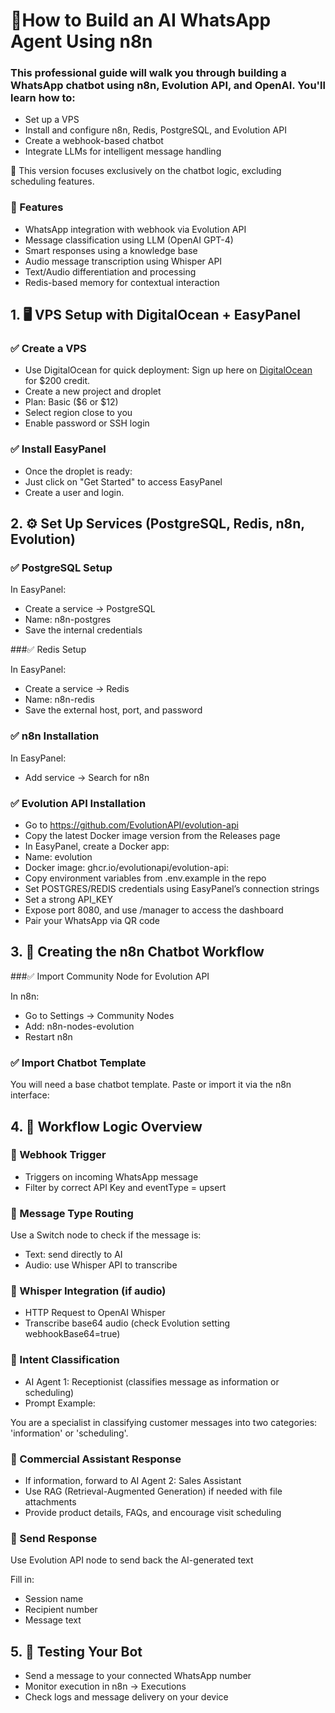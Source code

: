 # 🤖How to Build an AI WhatsApp Agent Using n8n

### This professional guide will walk you through building a WhatsApp chatbot using n8n, Evolution API, and OpenAI. You'll learn how to:

- Set up a VPS
- Install and configure n8n, Redis, PostgreSQL, and Evolution API
- Create a webhook-based chatbot
- Integrate LLMs for intelligent message handling

🔴 This version focuses exclusively on the chatbot logic, excluding scheduling features.

### 🚀 Features
- WhatsApp integration with webhook via Evolution API
- Message classification using LLM (OpenAI GPT-4)
- Smart responses using a knowledge base
- Audio message transcription using Whisper API
- Text/Audio differentiation and processing
- Redis-based memory for contextual interaction

## 1. 🖥️ VPS Setup with DigitalOcean + EasyPanel

### ✅ Create a VPS

- Use DigitalOcean for quick deployment:
Sign up here on [DigitalOcean](https://www.digitalocean.com/?refcode=66e3dacc4b8c&utm_campaign=Referral_Invite&utm_medium=Referral_Program&utm_source=badge) for $200 credit.
- Create a new project and droplet
- Plan: Basic ($6 or $12)
- Select region close to you
- Enable password or SSH login

### ✅ Install EasyPanel

- Once the droplet is ready:
- Just click on "Get Started" to access EasyPanel 
- Create a user and login.

## 2. ⚙️ Set Up Services (PostgreSQL, Redis, n8n, Evolution)

### ✅ PostgreSQL Setup

In EasyPanel:
- Create a service → PostgreSQL
- Name: n8n-postgres
- Save the internal credentials

###✅ Redis Setup

In EasyPanel:
- Create a service → Redis
- Name: n8n-redis
- Save the external host, port, and password

### ✅ n8n Installation

 In EasyPanel:
- Add service → Search for n8n

### ✅ Evolution API Installation

- Go to https://github.com/EvolutionAPI/evolution-api
- Copy the latest Docker image version from the Releases page
- In EasyPanel, create a Docker app:
- Name: evolution
- Docker image: ghcr.io/evolutionapi/evolution-api:<version>
- Copy environment variables from .env.example in the repo
- Set POSTGRES/REDIS credentials using EasyPanel’s connection strings
- Set a strong API_KEY
- Expose port 8080, and use /manager to access the dashboard
- Pair your WhatsApp via QR code

## 3. 📲 Creating the n8n Chatbot Workflow

###✅ Import Community Node for Evolution API

In n8n:
- Go to Settings → Community Nodes
- Add: n8n-nodes-evolution
- Restart n8n

### ✅ Import Chatbot Template

You will need a base chatbot template.
Paste or import it via the n8n interface:
<LINK DE DONWLOAD TEMPLATE>

## 4. 🧠 Workflow Logic Overview

### 🔹 Webhook Trigger

- Triggers on incoming WhatsApp message
- Filter by correct API Key and eventType = upsert

### 🔹 Message Type Routing

Use a Switch node to check if the message is:
- Text: send directly to AI
- Audio: use Whisper API to transcribe

### 🔹 Whisper Integration (if audio)

- HTTP Request to OpenAI Whisper
- Transcribe base64 audio (check Evolution setting webhookBase64=true)

### 🔹 Intent Classification

- AI Agent 1: Receptionist (classifies message as information or scheduling)
- Prompt Example:

You are a specialist in classifying customer messages into two categories: 'information' or 'scheduling'.

### 🔹 Commercial Assistant Response

- If information, forward to AI Agent 2: Sales Assistant
- Use RAG (Retrieval-Augmented Generation) if needed with file attachments
- Provide product details, FAQs, and encourage visit scheduling

### 🔹 Send Response

Use Evolution API node to send back the AI-generated text

Fill in:

- Session name
- Recipient number
- Message text

## 5. 🧪 Testing Your Bot

- Send a message to your connected WhatsApp number
- Monitor execution in n8n → Executions
- Check logs and message delivery on your device


